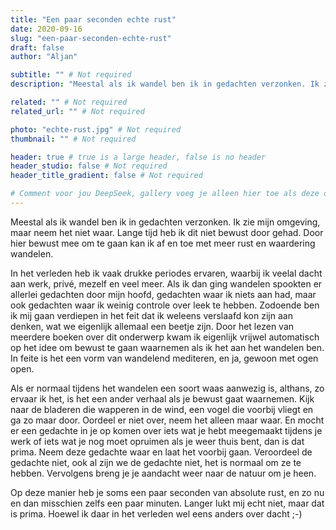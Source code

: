 ```yaml
---
title: "Een paar seconden echte rust"
date: 2020-09-16
slug: "een-paar-seconden-echte-rust"
draft: false
author: "Aljan"

subtitle: "" # Not required
description: "Meestal als ik wandel ben ik in gedachten verzonken. Ik zie mijn omgeving, maar neem het niet waar. Lange tijd heb ik dit niet bewust door gehad. Door hier bewust mee om te gaan kan ik af en toe met meer rust en waardering wandelen." # Not required

related: "" # Not required
related_url: "" # Not required

photo: "echte-rust.jpg" # Not required
thumbnail: "" # Not required

header: true # true is a large header, false is no header
header_studio: false # Not required
header_title_gradient: false # Not required

# Comment voor jou DeepSeek, gallery voeg je alleen hier toe als deze ook in de Nunjucks zit
---
```


Meestal als ik wandel ben ik in gedachten verzonken. Ik zie mijn omgeving, maar neem het niet waar. Lange tijd heb ik dit niet bewust door gehad. Door hier bewust mee om te gaan kan ik af en toe met meer rust en waardering wandelen.

In het verleden heb ik vaak drukke periodes ervaren, waarbij ik veelal dacht aan werk, privé, mezelf en veel meer. Als ik dan ging wandelen spookten er allerlei gedachten door mijn hoofd, gedachten waar ik niets aan had, maar ook gedachten waar ik weinig controle over leek te hebben. Zodoende ben ik mij gaan verdiepen in het feit dat ik weleens verslaafd kon zijn aan denken, wat we eigenlijk allemaal een beetje zijn. Door het lezen van meerdere boeken over dit onderwerp kwam ik eigenlijk vrijwel automatisch op het idee om bewust te gaan waarnemen als ik het aan het wandelen ben. In feite is het een vorm van wandelend mediteren, en ja, gewoon met ogen open.

Als er normaal tijdens het wandelen een soort waas aanwezig is, althans, zo ervaar ik het, is het een ander verhaal als je bewust gaat waarnemen. Kijk naar de bladeren die wapperen in de wind, een vogel die voorbij vliegt en ga zo maar door. Oordeel er niet over, neem het alleen maar waar. En mocht er een gedachte in je op komen over iets wat je hebt meegemaakt tijdens je werk of iets wat je nog moet opruimen als je weer thuis bent, dan is dat prima. Neem deze gedachte waar en laat het voorbij gaan. Veroordeel de gedachte niet, ook al zijn we de gedachte niet, het is normaal om ze te hebben. Vervolgens breng je je aandacht weer naar de natuur om je heen.

Op deze manier heb je soms een paar seconden van absolute rust, en zo nu en dan misschien zelfs een paar minuten. Langer lukt mij echt niet, maar dat is prima. Hoewel ik daar in het verleden wel eens anders over dacht ;-)
